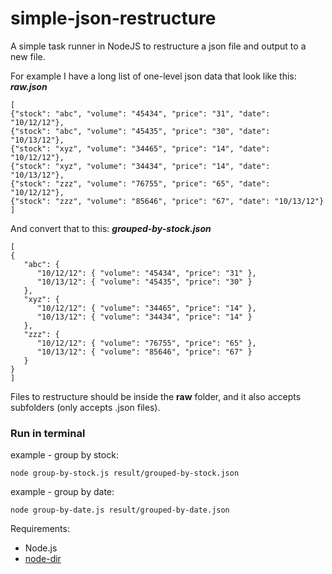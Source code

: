 # simple-json-restructure

A simple task runner in NodeJS to restructure a json file and output to a new file.

For example I have a long list of one-level json data that look like this:
**_raw.json_**

```
[
{"stock": "abc", "volume": "45434", "price": "31", "date": "10/12/12"},
{"stock": "abc", "volume": "45435", "price": "30", "date": "10/13/12"},
{"stock": "xyz", "volume": "34465", "price": "14", "date": "10/12/12"},
{"stock": "xyz", "volume": "34434", "price": "14", "date": "10/13/12"},
{"stock": "zzz", "volume": "76755", "price": "65", "date": "10/12/12"},
{"stock": "zzz", "volume": "85646", "price": "67", "date": "10/13/12"}
]
```

And convert that to this:
**_grouped-by-stock.json_**

```
[
{ 
   "abc": {
      "10/12/12": { "volume": "45434", "price": "31" },
      "10/13/12": { "volume": "45435", "price": "30" }
   },
   "xyz": {
      "10/12/12": { "volume": "34465", "price": "14" },
      "10/13/12": { "volume": "34434", "price": "14" }
   },
   "zzz": {
      "10/12/12": { "volume": "76755", "price": "65" },
      "10/13/12": { "volume": "85646", "price": "67" }
   }
}
]
```

Files to restructure should be inside the **raw** folder, and it also accepts subfolders (only accepts .json files).

### Run in terminal

example - group by stock:
```
node group-by-stock.js result/grouped-by-stock.json
```

example - group by date:
```
node group-by-date.js result/grouped-by-date.json
```

Requirements:
- Node.js
- [node-dir](https://www.npmjs.com/package/node-dir)